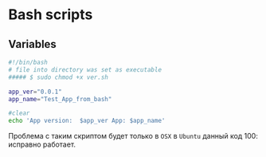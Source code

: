 # Bash scripts

## Variables

```bash
#!/bin/bash
# file into directory was set as executable
##### $ sudo chmod +x ver.sh

app_ver="0.0.1"
app_name="Test_App_from_bash"

#clear
echo 'App version:  $app_ver App: $app_name'
```

Проблема с таким скриптом будет только в `OSX` в `Ubuntu` данный код 100: исправно работает.
